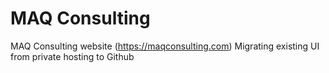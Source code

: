 # MAQ Consulting
MAQ Consulting website (https://maqconsulting.com)
Migrating existing UI from private hosting to Github
